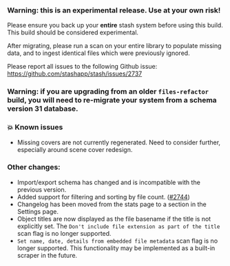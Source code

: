 ### **Warning:** this is an experimental release. Use at your own risk!

Please ensure you back up your **entire** stash system before using this build. This build should be considered experimental.

After migrating, please run a scan on your entire library to populate missing data, and to ingest identical files which were previously ignored.

Please report all issues to the following Github issue: https://github.com/stashapp/stash/issues/2737

### **Warning:** if you are upgrading from an older `files-refactor` build, you will need to re-migrate your system from a schema version 31 database.

### 💥 Known issues
* Missing covers are not currently regenerated. Need to consider further, especially around scene cover redesign.

### Other changes:
* Import/export schema has changed and is incompatible with the previous version.
* Added support for filtering and sorting by file count. ([#2744](https://github.com/stashapp/stash/pull/2744))
* Changelog has been moved from the stats page to a section in the Settings page.
* Object titles are now displayed as the file basename if the title is not explicitly set. The `Don't include file extension as part of the title` scan flag is no longer supported.
* `Set name, date, details from embedded file metadata` scan flag is no longer supported. This functionality may be implemented as a built-in scraper in the future.